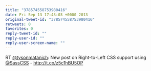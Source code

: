 ```yaml
---
title: "378574558753980416"
date: Fri Sep 13 17:43:03 +0000 2013
original-tweet-id: "378574558753980416"
retweets: 0
favorites: 0
reply-tweet-id: ""
reply-user-id: ""
reply-user-screen-name: ""
---
```

RT <a href="https://twitter.com/tysonmatanich">@tysonmatanich</a>: New post on Right-to-Left CSS support using <a href="https://twitter.com/SassCSS">@SassCSS</a> - http://t.co/z5c1hBU5OP
